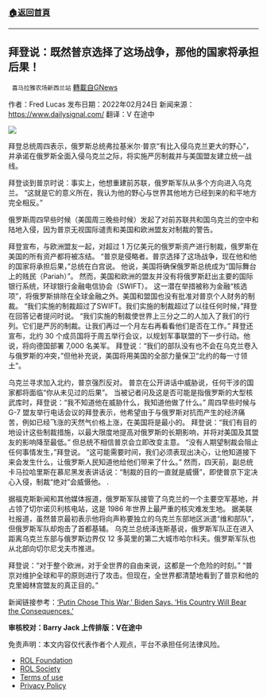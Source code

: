 ###  [:house:返回首頁](https://github.com/ourhimalayas/txt)
---


## 拜登说：既然普京选择了这场战争，那他的国家将承担后果！
` 喜马拉雅农场新西兰站` [轉載自GNews](https://gnews.org/zh-hans/2061347/)

作者：Fred Lucas
发布日期：2022年02月24日
新闻来源：https://www.dailysignal.com/
翻译：V 在途中

![](https://assets.gnews.org/wp-content/uploads/2022/02/2251.jpg)

拜登总统周四表示，俄罗斯总统弗拉基米尔·普京“有比入侵乌克兰更大的野心”，并承诺在俄罗斯全面入侵乌克兰之际，将实施严厉制裁并与美国盟友建立统一战线。

拜登谈到普京时说：事实上，他想重建前苏联，俄罗斯军队从多个方向进入乌克兰。 “这就是它的意义所在，我认为他的野心与世界其他地方已经到来的和平地方完全相反。”

俄罗斯周四早些时候（美国周三晚些时候）发起了对前苏联共和国乌克兰的空中和陆地入侵，因为普京无视国际谴责和美国和欧洲盟友对制裁的警告。

拜登宣布，与欧洲盟友一起，对超过 1 万亿美元的俄罗斯资产进行制裁，俄罗斯在美国的所有资产都将被冻结。
“普京是侵略者。普京选择了这场战争，现在他和他的国家将承担后果，”总统在白宫说。
他说，美国将确保俄罗斯总统成为“国际舞台上的贱民（Pariah）”。
然而，美国和欧洲的盟友并没有将俄罗斯赶出主要的国际银行系统，环球银行金融电信协会（SWIFT）。
这一潜在举措被称为金融“核选项”，将俄罗斯排除在全球金融之外。美国和盟国也没有批准对普京个人财务的制裁。
“我们实施的制裁超过了SWIFT。我们实施的制裁超过了以往任何时候，”拜登在回答记者提问时说。 “我们实施的制裁使世界上三分之二的人加入了我们的行列。它们是严厉的制裁。让我们再过一个月左右再看看他们是否在工作。”
拜登还宣布，北约 30 个成员国将于周五举行会议，以规划军事联盟的下一步行动。他说，将向德国部署 7,000 名美军。
拜登说：“我们的部队没有也不会在乌克兰卷入与俄罗斯的冲突，”但他补充说，美国将用美国的全部力量保卫“北约的每一寸领土”。

乌克兰寻求加入北约，普京强烈反对。
普京在公开讲话中威胁说，任何干涉的国家都将面临“你从未见过的后果”。
当被记者问及这是否可能是指俄罗斯的大型核武库时，拜登说：“我不知道他在威胁什么，我知道他做了什么。”
周四早些时候与 G-7 盟友举行电话会议的拜登表示，他希望由于与俄罗斯对抗而产生的经济痛苦，例如已经飞涨的天然气价格上涨，在美国将是最小的。
拜登说：“我们有目的地设计这些制裁措施，以最大限度地提高对俄罗斯的长期影响，并将对美国及其盟友的影响降至最低。”
但总统不相信普京会立即改变主意。
“没有人期望制裁会阻止任何事情发生，”拜登说。 “这可能需要时间，我们必须表现出决心，让他知道接下来会发生什么，让俄罗斯人民知道他给他们带来了什么。”
然而，四天前，副总统卡马拉哈里斯在慕尼黑发表讲话说：“制裁的目的一直就是威慑”，即使普京下定决心入侵，制裁“绝对”会威慑他。 .

据福克斯新闻和其他媒体报道，俄罗斯军队接管了乌克兰的一个主要空军基地，并占领了切尔诺贝利核电站，这是 1986 年世界上最严重的核灾难发生地。
据美联社报道，虽然普京最初表示他将向声称要独立的乌克兰东部地区派遣“维和部队”，但俄罗斯军队却炮击了首都基辅。
乌克兰总统泽连斯基说，俄罗斯军队正在进入距离乌克兰东部与俄罗斯边界仅 12 多英里的第二大城市哈尔科夫。俄罗斯军队也从北部向切尔尼戈夫市推进。

拜登说：“对于整个欧洲，对于全世界的自由来说，这都是一个危险的时刻。” “普京对维护全球和平的原则进行了攻击。但现在，全世界都清楚地看到了普京和他的克里姆林宫盟友的真正目的。”

新闻链接参考：[‘Putin Chose This War,’ Biden Says. ‘His Country Will Bear the Consequences.’](https://www.dailysignal.com/2022/02/24/putin-chose-this-war-biden-says-his-country-will-bear-the-consequences/)

**审核校对：Barry Jack
上传排版：V在途中**

 

免责声明：本文内容仅代表作者个人观点，平台不承担任何法律风险。

- [ROL Foundation](https://rolfoundation.org/)
- [ROL Society](https://rolsociety.org/)
- [Terms of use](https://gnews.org/terms-of-use-3/)
- [Privacy Policy](https://gnews.org/privacy-policy/)
